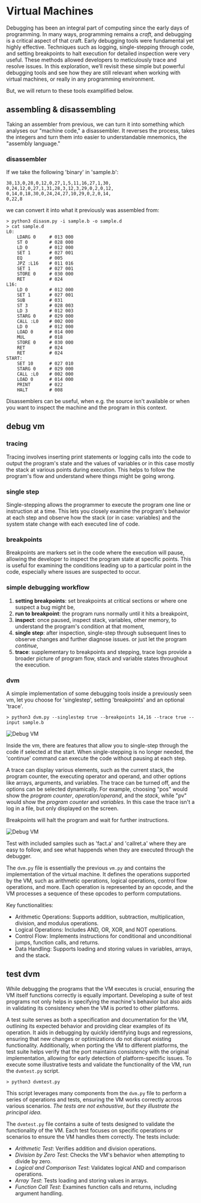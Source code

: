 # Virtual Machines

Debugging has been an integral part of computing since
the early days of programming. In many ways, programming
remains a *craft*, and debugging is a critical aspect of
that craft.
Early debugging tools were fundamental yet highly effective.
Techniques such as logging, single-stepping through code,
and setting breakpoints to halt execution for detailed
inspection were very useful. These methods allowed developers
to meticulously trace and resolve issues.
In this exploration, we’ll revisit these simple but powerful
debugging tools and see how they are still relevant when
working with virtual machines, or really in any programming
environment.

But, we will return to these tools examplified below.


## assembling & disassembling

Taking an assembler from previous, we can turn it into something which
analyses our "machine code," a disassembler. It reverses the process,
takes the integers and turn them into easier to understandable mnemonics,
the "assembly language."


### disassembler

If we take the following 'binary' in 'sample.b':

```code
38,13,0,28,0,12,0,27,1,5,11,16,27,1,30,
0,24,12,0,27,1,31,28,3,12,3,29,0,2,0,12,
0,14,0,18,30,0,24,24,27,10,29,0,2,0,14,
0,22,8
```

we can convert it into what it previously was
assembled from:

```shell
> python3 disasm.py -i sample.b -o sample.d
> cat sample.d
L0:
	LDARG 0     # 013 000
	ST 0        # 028 000
	LD 0        # 012 000
	SET 1       # 027 001
	EQ          # 005
	JPZ :L16    # 011 016
	SET 1       # 027 001
	STORE 0     # 030 000
	RET         # 024
L16:
	LD 0        # 012 000
	SET 1       # 027 001
	SUB         # 031
	ST 3        # 028 003
	LD 3        # 012 003
	STARG 0     # 029 000
	CALL :L0    # 002 000
	LD 0        # 012 000
	LOAD 0      # 014 000
	MUL         # 018
	STORE 0     # 030 000
	RET         # 024
	RET         # 024
START:
	SET 10      # 027 010
	STARG 0     # 029 000
	CALL :L0    # 002 000
	LOAD 0      # 014 000
	PRINT       # 022
	HALT        # 008
```

Disassemblers can be useful, when e.g. the source isn't available
or when you want to inspect the machine and the program in this
context.


## debug vm

### tracing

Tracing involves inserting print statements or logging calls
into the code to output the program's state and the values of
variables or in this case mostly the stack at various points
during execution. This helps to follow the program's flow and
understand where things might be going wrong.

### single step

Single-stepping allows the programmer to execute the program
one line or instruction at a time. This lets you closely examine
the program's behavior at each step and observe how the stack
(or in case: variables) and the system state change with each
executed line of code.

### breakpoints

Breakpoints are markers set in the code where the execution
will pause, allowing the developer to inspect the program state
at specific points. This is useful for examining the conditions
leading up to a particular point in the code, especially where
issues are suspected to occur.


### simple debugging workflow

1. __setting breakpoints__: set breakpoints at critical sections or
   where one suspect a bug might be,
2. __run to breakpoint__: the program runs normally until it hits a
   breakpoint,
3. __inspect__: once paused, inspect stack, variables, other memory,
   to understand the program's condition at that moment,
4. __single step__: after inspection, single-step through subsequent
   lines to observe changes and further diagnose issues.
   or just let the program *continue*,
5. __trace__: supplementary to breakpoints and stepping, trace logs
   provide a broader picture of program flow, stack and variable 
   states throughout the execution.

### dvm

A simple implementation of some debugging tools inside a previously
seen vm, let you choose for 'singlestep', setting 'breakpoints' and an
optional 'trace'.

```shell
> python3 dvm.py --singlestep true --breakpoints 14,16 --trace true --input sample.b
```

![Debug VM](../assets/images/dvm.png)

Inside the vm, there are features that allow you to single-step
through the code if selected at the start. When single-stepping
is no longer needed, the 'continue' command can execute the code
without pausing at each step.

A trace can display various elements, such as the current stack,
the program counter, the executing operator and operand, and
other options like arrays, arguments, and variables. The trace
can be turned off, and the options can be selected dynamically.
For example, choosing "pos" would show the *program counter*,
*operation/operand*, and the *stack*, while "pv" would show the
*program counter* and *variables*. In this case the trace isn't
a log in a file, but only displayed on the screen.

Breakpoints will halt the program and wait for further instructions.

![Debug VM](../assets/images/dvm2.png)

Test with included samples such as 'fact.a' and 'callret.a'
where they are easy to follow, and see what happends when
they are executed through the debugger.

The `dvm.py` file is essentially the previous `vm.py` and
contains the implementation of the virtual machine.
It defines the operations supported by the VM,
such as arithmetic operations, logical operations, control
flow operations, and more. Each operation is represented by
an opcode, and the VM processes a sequence of these opcodes
to perform computations.

Key functionalities:
- Arithmetic Operations: Supports addition, subtraction,
  multiplication, division, and modulus operations.
- Logical Operations: Includes AND, OR, XOR, and NOT operations.
- Control Flow: Implements instructions for conditional
  and unconditional jumps, function calls, and returns.
- Data Handling: Supports loading and storing values in
  variables, arrays, and the stack.


## test dvm

While debugging the programs that the VM executes is
crucial, ensuring the VM itself functions correctly
is equally important. Developing a suite of test programs
not only helps in specifying the machine's behavior
but also aids in validating its consistency when the
VM is ported to other platforms.

A test suite serves as both a specification and documentation
for the VM, outlining its expected behavior and providing
clear examples of its operation. It aids in debugging by
quickly identifying bugs and regressions, ensuring that new
changes or optimizations do not disrupt existing functionality.
Additionally, when porting the VM to different platforms, the
test suite helps verify that the port maintains consistency
with the original implementation, allowing for early detection
of platform-specific issues.
To execute some illustrative tests and validate the
functionality of the VM, run the `dvmtest.py` script.

```shell
> python3 dvmtest.py
```

This script leverages many components from the `dvm.py`
file to perform a series of operations and tests,
ensuring the VM works correctly across various scenarios.
*The tests are not exhaustive,
but they illustrate the principal idea.*

The `dvmtest.py` file contains a suite of tests designed
to validate the functionality of the VM. Each test focuses
on specific operations or scenarios to ensure the VM
handles them correctly. The tests include:
- *Arithmetic Test*: Verifies addition and
  division operations.
- *Division by Zero Test*: Checks the VM's behavior
  when attempting to divide by zero.
- *Logical and Comparison Test*: Validates
  logical AND and comparison operations.
- *Array Test*: Tests loading and storing
  values in arrays.
- *Function Call Test*: Examines function calls and
  returns, including argument handling.
